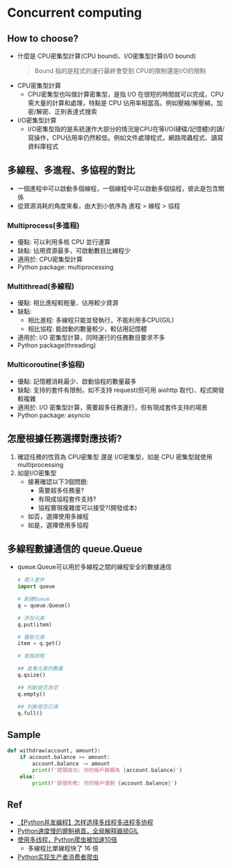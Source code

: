 # Concurrent computing

## How to choose?
- 什麼是 CPU密集型計算(CPU bound)、I/O密集型計算(I/O bound)
  > Bound 指的是程式的運行最終會受到 CPU的限制還是I/O的限制
- CPU密集型計算
  - CPU密集型也叫做計算密集型，是指 I/O 在很短的時間就可以完成，CPU需大量的計算和處理，特點是 CPU 佔用率相當高。例如壓縮/解壓縮，加密/解密、正則表達式搜索
- I/O密集型計算
  - I/O密集型指的是系統運作大部分的情況是CPU在等I/O(硬碟/記憶體)的讀/寫操作，CPU佔用率仍然較低。例如文件處理程式，網路爬蟲程式、讀寫資料庫程式
  
## 多線程、多進程、多協程的對比
  - 一個進程中可以啟動多個線程，一個線程中可以啟動多個協程，彼此是包含關係
  - 從資源消耗的角度來看，由大到小依序為 進程 > 線程 > 協程
  
### Multiprocess(多進程)
- 優點: 可以利用多核 CPU 並行運算
- 缺點: 佔用資源最多，可啟動數目比線程少
- 適用於: CPU密集型計算
- Python package: multiprocessing

### Multithread(多線程)
- 優點: 相比進程較輕量、佔用較少資源
- 缺點:
  - 相比進程: 多線程只能並發執行，不能利用多CPU(GIL)
  - 相比協程: 能啟動的數量較少，較佔用記憶體
- 適用於: I/O 密集型計算，同時運行的任務數目要求不多
- Python package(threading)

### Multicoroutine(多協程)
- 優點: 記憶體消耗最少、啟動協程的數量最多
- 缺點: 支持的套件有限制，如不支持 request(但可用 aiohttp 取代)、程式開發較複雜
- 適用於: I/O 密集型計算，需要超多任務運行，但有現成套件支持的場景
- Python package: asyncio
  
## 怎麼根據任務選擇對應技術?
1. 確認任務的性質為 CPU密集型 還是 I/O密集型，如是 CPU 密集型就使用 multiprocessing
2. 如是I/O密集型
   - 接著確認以下3個問題:
     - 需要超多任務量?
     - 有現成協程套件支持?
     - 協程實現複雜度可以接受?(開發成本)
    - 如否，選擇使用多線程
    - 如是，選擇使用多協程

## 多線程數據通信的 queue.Queue
- queue.Queue可以用於多線程之間的線程安全的數據通信
  ```python
  # 帶入套件
  import queue

  # 創建Queue
  q = queue.Queue()

  # 添加元素
  q.put(item)

  # 獲取元素
  item = q.get()

  # 查詢狀態

  ## 查看元素的數量
  q.qsize()

  ## 判斷是否為空
  q.empty()

  ## 判斷是否已滿
  q.full()
  ```

## Sample
```python
def withdraw(account, amount):
    if account.balance >= amount:
        account.balance -= amount
        print(f'提領成功: 你的帳戶餘額為 {account.balance}')
    else:
        print(f'提領失敗: 你的帳戶僅剩 {account.balance}')
```

## Ref
- [【Python并发编程】怎样选择多线程多进程多协程](https://www.zhihu.com/zvideo/1304576820973662208)
- [Python速度慢的罪魁祸首，全局解释器锁GIL](https://www.zhihu.com/zvideo/1305941095898333184)
- [使用多线程，Python爬虫被加速10倍](https://www.zhihu.com/zvideo/1308557398148263936)
  - 多線程比單線程快了 16 倍
- [Python实现生产者消费者爬虫](https://www.zhihu.com/zvideo/1309297908651601920)